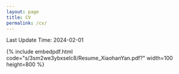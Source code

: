 ```yaml
---
layout: page
title: CV
permalink: /cv/
---
```


Last Update Time: 2024-02-01

{% include embedpdf.html code="s/3sm2we3ybxselc8/Resume_XiaohanYan.pdf?" width=100 height=800 %}
